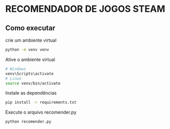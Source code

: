 #  RECOMENDADOR DE JOGOS STEAM

## Como executar

crie um ambiente virtual

```bash
python -m venv venv
```

Ative o ambiente virtual

```bash
# Windows
venv\Scripts\activate
# Linux
source venv/bin/activate
```
Instale as dependências

```bash
pip install -r requirements.txt
```
Execute o arquivo recomender.py

```bash
python recomender.py
```
